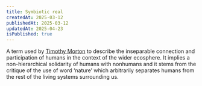 ```yaml
---
title: Symbiotic real
createdAt: 2025-03-12
publishedAt: 2025-03-12
updatedAt: 2025-04-23
isPublished: true
---
```


A term used by [Timothy Morton](https://www.wikiwand.com/en/Timothy_Morton) to describe the inseparable connection and participation of humans in the context of the wider ecosphere. It implies a non-hierarchical solidarity of humans with nonhumans and it stems from the critique of the use of word ‘nature’ which arbitrarily separates humans from the rest of the living systems surrounding us.
